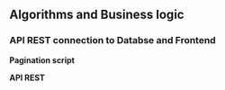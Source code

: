 ## Algorithms and Business logic

### API REST connection to Databse and Frontend

**Pagination script**

**API REST**
